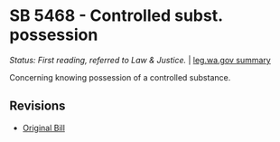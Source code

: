 # SB 5468 - Controlled subst. possession
*Status: First reading, referred to Law & Justice.* | [leg.wa.gov summary](https://app.leg.wa.gov/billsummary?BillNumber=5468&Year=2021)

Concerning knowing possession of a controlled substance.

## Revisions
* [Original Bill](1/)